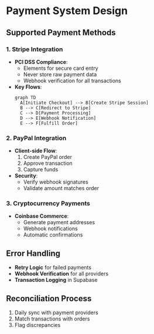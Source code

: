 # Payment System Design

## Supported Payment Methods

### 1. Stripe Integration
- **PCI DSS Compliance**:
  - Elements for secure card entry
  - Never store raw payment data
  - Webhook verification for all transactions
- **Key Flows**:
  ```mermaid
  graph TD
    A[Initiate Checkout] --> B[Create Stripe Session]
    B --> C[Redirect to Stripe]
    C --> D[Payment Processing]
    D --> E[Webhook Notification]
    E --> F[Fulfill Order]
  ```

### 2. PayPal Integration
- **Client-side Flow**:
  1. Create PayPal order
  2. Approve transaction
  3. Capture funds
- **Security**:
  - Verify webhook signatures
  - Validate amount matches order

### 3. Cryptocurrency Payments
- **Coinbase Commerce**:
  - Generate payment addresses
  - Webhook notifications
  - Automatic confirmations

## Error Handling
- **Retry Logic** for failed payments
- **Webhook Verification** for all providers
- **Transaction Logging** in Supabase

## Reconciliation Process
1. Daily sync with payment providers
2. Match transactions with orders
3. Flag discrepancies
